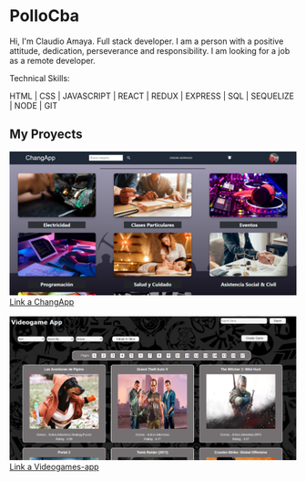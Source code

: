 # PolloCba

Hi, I'm Claudio Amaya. Full stack developer. I am a person with a positive attitude, dedication, perseverance and responsibility. I am looking for a job as a remote developer.

Technical Skills:

HTML | CSS | JAVASCRIPT | REACT | REDUX | EXPRESS | SQL | SEQUELIZE | NODE | GIT

## My Proyects

<img src="ChangApp.png" alt="Not Found">
<a href="https://app-changapp.vercel.app">Link a ChangApp</a>
<br>
<br>
<img src="Videogames.png" alt="Not Found">
<a href="https://videogames-app-eta.vercel.app">Link a Videogames-app</a>
